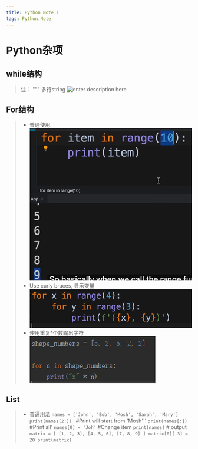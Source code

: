 ```yaml
---
title: Python Note 1
tags: Python,Note
---
```

# Python杂项

## while结构
> 注： """  多行string
![enter description here](/images/1570501535887.png)

## For结构
> * 普通使用
> ![enter description here](./images/1570516202093.png)
> * Use curly braces, 显示变量
>![enter description here](./images/1570516527166.png)
> * 使用重复*个数输出字符
> ![enter description here](./images/1570517022147.png)

## List
> * 普遍用法
> `names = ['John', 'Bob', 'Mosh', 'Sarah', 'Mary']`
> `print(names[2:]) ` #Print will start from 'Mosh'''
> `print(names[:]) ` #Print all'
> `names[0] = 'Joh'` #Change item
> `print(names)` # output
>`matrix = [
    [1, 2, 3],
    [4, 5, 6],
    [7, 8, 9]
]
matrix[0][-3] = 20
print(matrix)
`